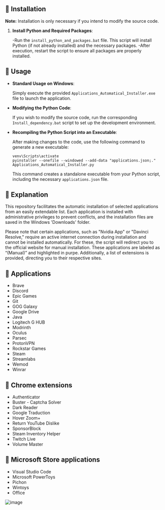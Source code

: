 ## 🔽 Installation
**Note:** Installation is only necessary if you intend to modify the source code.

1. **Install Python and Required Packages**:

   -Run the `install_python_and_packages.bat` file. This script will install Python (if not already installed) and the necessary packages.
   -After execution, restart the script to ensure all packages are properly installed.

## 🚀 Usage

- **Standard Usage on Windows**:

   Simply execute the provided `Applications_Automatical_Installer.exe` file to launch the application.

- **Modifying the Python Code**:

   If you wish to modify the source code, run the corresponding `Install_dependency.bat` script to set up the development environment.

- **Recompiling the Python Script into an Executable**:

   After making changes to the code, use the following command to generate a new executable:
    ```
    venv\Scripts\activate
    pyinstaller --onefile --windowed --add-data "applications.json;." Applications_Automatical_Installer.py
    ```
    This command creates a standalone executable from your Python script, including the necessary `applications.json` file.

## 🤔 Explanation

This repository facilitates the automatic installation of selected applications from an easily extendable list. Each application is installed with administrative privileges to prevent conflicts, and the installation files are saved in the Windows 'Downloads' folder.

Please note that certain applications, such as "Nvidia App" or "Davinci Resolve," require an active internet connection during installation and cannot be installed automatically. For these, the script will redirect you to the official website for manual installation. These applications are labeled as “(Manual)” and highlighted in purpe. Additionally, a list of extensions is provided, directing you to their respective sites.

## 📱 Applications

- Brave
- Discord
- Epic Games
- Git
- GOG Galaxy
- Google Drive
- Java
- Logitech G HUB
- Modrinth
- Oculus
- Parsec
- ProtonVPN
- Rockstar Games
- Steam
- Streamlabs
- Wemod
- Winrar

## 📱 Chrome extensions

- Authenticator
- Buster - Captcha Solver
- Dark Reader
- Google Traduction
- Hover Zoom+
- Return YouTube Dislike
- SponsorBlock
- Steam Inventory Helper
- Twitch Live
- Volume Master

## 📱 Microsoft Store applications

- Visual Studio Code
- Microsoft PowerToys
- Pichon
- Wintoys
- Office

![image](https://github.com/LucasM548/Applications-Automatical-Intaller/assets/127530926/4e0c1313-4f27-4b6d-8383-41f4d7bf29d6)